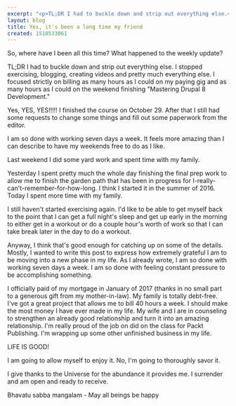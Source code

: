 ```yaml
---
excerpt: "<p>TL;DR I had to buckle down and strip out everything else.</p>"
layout: blog
title: Yes, it's been a long time my friend
created: 1510533061
---
```

<p>So, where have I been all this time? What happened to the weekly update?</p><p>TL;DR I had to buckle down and strip out everything else. I stopped exercising, blogging, creating videos and pretty much everything else. I focused strictly on billing as many hours as I could on my paying gig and as many hours as I could on the weekend finishing "Mastering Drupal 8 Development."</p><p>Yes, YES, YES!!!!! I finished the course on October 29. After that I still had some requests to change some things and fill out some paperwork from the editor.</p><p>I am so done with working seven days a week. It feels more amazing than I can describe to have my weekends free to do as I like.</p><p>Last weekend I did some yard work and spent time with my family.</p><p>Yesterday I spent pretty much the whole day finishing the final prep work to allow me to finish the garden path that has been in progress for I-really-can't-remember-for-how-long. I think I started it in the summer of 2016. Today I spent more time with my family.</p><p>I still haven't started exercising again. I'd like to be able to get myself back to the point that I can get a full night's sleep and get up early in the morning to either get in a workout or do a couple hour's worth of work so that I can take break later in the day to do a workout.</p><p>Anyway, I think that's good enough for catching up on some of the details. Mostly, I wanted to write this post to express how extremely grateful I am to be moving into a new phase in my life. As I already wrote, I am so done with working seven days a week. I am so done with feeling constant pressure to be accomplishing something.</p><p>I officially paid of my mortgage in January of 2017 (thanks in no small part to a generous gift from my mother-in-law). My family is totally debt-free. I've got a great project that allows me to bill 40 hours a week. I should make the most money I have ever made in my life. My wife and I are in counseling to strengthen an already good relationship and turn it into an amazing relationship. I'm really proud of the job on did on the class for Packt Publishing. I'm wrapping up some other unfinished business in my life.</p><p>LIFE IS GOOD!</p><p>I am going to allow myself to enjoy it. No, I'm going to thoroughly savor it.</p><p>I give thanks to the Universe for the abundance it provides me. I surrender and am open and ready to receive.</p><p>Bhavatu sabba mangalam - May all beings be happy</p>
